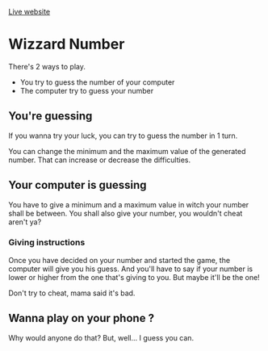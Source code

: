 [Live website]()

# Wizzard Number

There's 2 ways to play.

- You try to guess the number of your computer
- The computer try to guess your number

## You're guessing

If you wanna try your luck, you can try to guess the number in 1 turn.

You can change the minimum and the maximum value of the generated number. That can increase or decrease the difficulties.

## Your computer is guessing

You have to give a minimum and a maximum value in witch your number shall be between. You shall also give your number, you wouldn't cheat aren't ya?

### Giving instructions

Once you have decided on your number and started the game, the computer will give you his guess. And you'll have to say if your number is lower or higher from the one that's giving to you. But maybe it'll be the one!

Don't try to cheat, mama said it's bad.

## Wanna play on your phone ?

Why would anyone do that? But, well... I guess you can.
